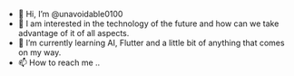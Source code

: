 - 👋 Hi, I’m @unavoidable0100
- 👀 I am interested in the technology of the future and how can we take advantage of it of all aspects.
- 🌱 I’m currently learning AI, Flutter and a little bit of anything that comes on my way.
- 📫 How to reach me ..

<!---
unavoidable0100/unavoidable0100 is a ✨ special ✨ repository because its `README.md` (this file) appears on your GitHub profile.
You can click the Preview link to take a look at your changes.
--->
